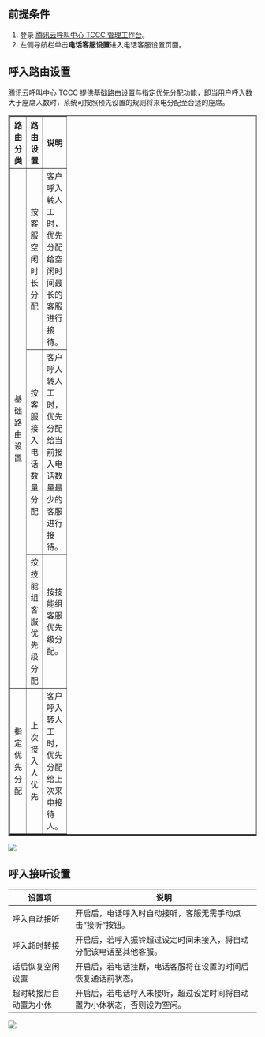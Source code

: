 ## 前提条件
1. 登录 [腾讯云呼叫中心 TCCC 管理工作台](https://console.cloud.tencent.com/ccc)。
2. 左侧导航栏单击**电话客服设置**进入电话客服设置页面。

## 呼入路由设置
腾讯云呼叫中心 TCCC 提供基础路由设置与指定优先分配功能，即当用户呼入数大于座席人数时，系统可按照预先设置的规则将来电分配至合适的座席。
<table border=3D0 cellpadding=3D0 cellspacing=3D0 width=3D620 style=3D'bord=
er-collapse:
 collapse;table-layout:fixed;width:465pt'>
 <col width=3D140 style=3D'mso-width-source:userset;mso-width-alt:4480;widt=
h:105pt'>
 <col width=3D264 style=3D'mso-width-source:userset;mso-width-alt:8448;widt=
h:198pt'>
 <col width=3D216 style=3D'mso-width-source:userset;mso-width-alt:6912;widt=
h:162pt'>
 <tr height=3D19 style=3D'height:14.25pt'>
  <th height=3D19 class=3Dxl65 width=3D140 style=3D'height:14.25pt;width:10=
5pt' align=3D""
  valign=3D"">路由分类</td>
  <th class=3Dxl65 width=3D264 style=3D'border-left:none;width:198pt' align=
=3D""
  valign=3D"">路由设置</td>
  <th class=3Dxl65 width=3D216 style=3D'border-left:none;width:162pt' align=
=3D""
  valign=3D"">说明</td>
 </tr>
 <tr height=3D38 style=3D'height:28.5pt'>
  <td rowspan=3D3 height=3D114 class=3Dxl65 style=3D'height:85.5pt;border-t=
op:none'
  align=3D"" valign=3D"">基础路由设置</td>
  <td class=3Dxl66 width=3D264 style=3D'border-top:none;border-left:none;wi=
dth:198pt'
  align=3D"" valign=3D"">按客服空闲时长分配</td>
  <td class=3Dxl66 width=3D216 style=3D'border-top:none;border-left:none;wi=
dth:162pt'
  align=3D"" valign=3D"">客户呼入转人工时，优先分配给空闲时间最长的客服进行接待。</td>
 </tr>
 <tr height=3D57 style=3D'height:42.75pt'>
  <td height=3D57 class=3Dxl66 width=3D264 style=3D'height:42.75pt;border-t=
op:none;
  border-left:none;width:198pt' align=3D"" valign=3D"">按客服接入电话数量分配</td>
  <td class=3Dxl66 width=3D216 style=3D'border-top:none;border-left:none;wi=
dth:162pt'
  align=3D"" valign=3D"">客户呼入转人工时，优先分配给当前接入电话数量最少的客服进行接待。</td>
 </tr>
 <tr height=3D19 style=3D'height:14.25pt'>
  <td height=3D19 class=3Dxl66 width=3D264 style=3D'height:14.25pt;border-t=
op:none;
  border-left:none;width:198pt' align=3D"" valign=3D"">按技能组客服优先级分配</td>
  <td class=3Dxl66 width=3D216 style=3D'border-top:none;border-left:none;wi=
dth:162pt'
  align=3D"" valign=3D"">按技能组客服优先级分配。</td>
 </tr>
 <tr height=3D38 style=3D'height:28.5pt'>
  <td height=3D38 class=3Dxl65 style=3D'height:28.5pt;border-top:none' alig=
n=3D""
  valign=3D"">指定优先分配</td>
  <td class=3Dxl66 width=3D264 style=3D'border-top:none;border-left:none;wi=
dth:198pt'
  align=3D"" valign=3D"">上次接入人优先</td>
  <td class=3Dxl66 width=3D216 style=3D'border-top:none;border-left:none;wi=
dth:162pt'
  align=3D"" valign=3D"">客户呼入转人工时，优先分配给上次来电接待人。</td>
 </tr>
 <![endif]>
</table>

![](https://qcloudimg.tencent-cloud.cn/raw/c38bd92e1db6a0daa0fb1ffcab99937a.png)


## 呼入接听设置

| 设置项         | 说明                                   |
| ----------- | ------------------------------------ |
| 呼入自动接听      | 开启后，电话呼入时自动接听，客服无需手动点击“接听”按钮。        |
| 呼入超时转接      | 开启后，若呼入振铃超过设定时间未接入，将自动分配该电话至其他客服。    |
| 话后恢复空闲设置    | 开启后，若电话挂断，电话客服将在设置的时间后恢复通话前状态。       |
| 超时转接后自动置为小休 | 开启后，若电话呼入未接听，超过设定时间将自动置为小休状态，否则设为空闲。 |

![](https://qcloudimg.tencent-cloud.cn/raw/b389bf092249b0267c65714e0fa26d7a.png)
